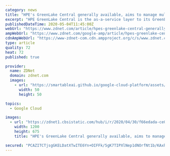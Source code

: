 ```yaml
---
category: news
title: "HPE's GreenLake Central generally available, aims to manage multi-cloud to edge deployments"
excerpt: "HPE GreenLake Central is the as-a-service layer to its GreenLake platform, which has more than 800 customers globally."
publishedDateTime: 2020-05-04T11:45:00Z
webUrl: "https://www.zdnet.com/article/hpes-greenlake-central-generally-available-aims-to-manage-multi-cloud-to-edge-deployments/"
ampWebUrl: "https://www.zdnet.com/google-amp/article/hpes-greenlake-central-generally-available-aims-to-manage-multi-cloud-to-edge-deployments/"
cdnAmpWebUrl: "https://www-zdnet-com.cdn.ampproject.org/c/s/www.zdnet.com/google-amp/article/hpes-greenlake-central-generally-available-aims-to-manage-multi-cloud-to-edge-deployments/"
type: article
quality: 72
heat: 72
published: true

provider:
  name: ZDNet
  domain: zdnet.com
  images:
    - url: "https://smartableai.github.io/google-cloud-platform/assets/images/organizations/zdnet.com-50x50.jpg"
      width: 50
      height: 50

topics:
  - Google Cloud

images:
  - url: "https://zdnet1.cbsistatic.com/hub/i/r/2020/04/30/f66edada-ce05-4950-8f6c-92359717a853/thumbnail/1200x675/08eac1fa9c322dffceac2936c79fe33e/wdc-q3-2020.png"
    width: 1200
    height: 675
    title: "HPE's GreenLake Central generally available, aims to manage multi-cloud to edge deployments"

secured: "PCAZITCTjsgGKELDatXTwITE6Yn+OIFFk/5gK7TIPXlNep1dNOrfNt1b/KAxhkUGP+fLsk/NGSL4JwMlmPZUtisA/3YpkrRUlZV5iCjcRcJg4vHpjRoOmwBZN8qkbsKlyT2IWj7oPwJ4erEFE7loWQ6E20pHd1SzTYCEZVpLhWGdAe4eM7ic6jEZsVhWNiClR+E4+3POTRukxkihJ7rTMxS733U5I74At/BuXBVbwCMUJOLiPGm9V3CmnTOMsyfb8/jp2Qp1QrOYqkLrKyjXflzNP3DYfMcFKlNkUD4kpJWCA7sAsvfoAEt7q+kApIbOPyMdJ1kYRlCTyCC/dR5gx8VrzLH3Z0TCCmgQUOL5aZ7mOr0cwyZhUgteyeN3Gz5NT9DZuidUnKt3qzV5VcotcbLZ4kqH1mHghzeXRV5VmXXfEbpiZl8tvSYRcP+jd++DTwM50mAz2r2ybrSiC9Ra/xf/3RiEpdhA73dGQ5kXoIg=;Rh/17pjaRGHvvIX0IbFUJg=="
---
```


